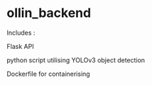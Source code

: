 # ollin_backend

Includes :

Flask API

python script utilising YOLOv3 object detection


Dockerfile for containerising




